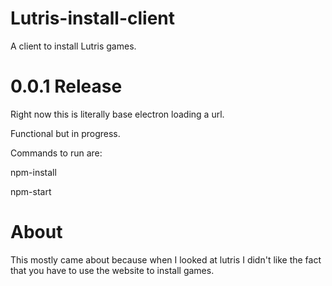 # Lutris-install-client
A client to install Lutris games.

# 0.0.1 Release
  Right now this is literally base electron loading a url.
  
  Functional but in progress.
  
  Commands to run are:
  
  npm-install
  
  npm-start

# About
This mostly came about because when I looked at lutris
I didn't like the fact that you have to use the website to install games.

